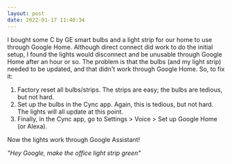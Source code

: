 ```yaml
---
layout: post
date: 2022-01-17 11:40:34
---
```


I bought some C by GE smart bulbs and a light strip for our home to use through Google Home. Although direct 
connect did work to do the initial setup, I found the lights would disconnect and be unusable through Google
Home after an hour or so. The problem is that the bulbs (and my light strip) needed to be updated, and that
didn't work through Google Home. So, to fix it:

1. Factory reset all bulbs/strips. The strips are easy; the bulbs are tedious, but not hard.
2. Set up the bulbs in the Cync app. Again, this is tedious, but not hard. The lights will all update at this point.
3. Finally, in the Cync app, go to Settings > Voice > Set up Google Home (or Alexa).

Now the lights work through Google Assistant!

_"Hey Google, make the office light strip green"_
